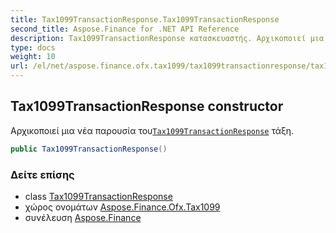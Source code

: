 ```yaml
---
title: Tax1099TransactionResponse.Tax1099TransactionResponse
second_title: Aspose.Finance for .NET API Reference
description: Tax1099TransactionResponse κατασκευαστής. Αρχικοποιεί μια νέα παρουσία τουTax1099TransactionResponse τάξη.
type: docs
weight: 10
url: /el/net/aspose.finance.ofx.tax1099/tax1099transactionresponse/tax1099transactionresponse/
---
```

## Tax1099TransactionResponse constructor

Αρχικοποιεί μια νέα παρουσία του[`Tax1099TransactionResponse`](../) τάξη.

```csharp
public Tax1099TransactionResponse()
```

### Δείτε επίσης

* class [Tax1099TransactionResponse](../)
* χώρος ονομάτων [Aspose.Finance.Ofx.Tax1099](../../tax1099transactionresponse/)
* συνέλευση [Aspose.Finance](../../../)


